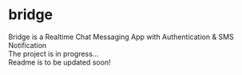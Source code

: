 # bridge
Bridge is a Realtime Chat Messaging App with Authentication &amp; SMS Notification
<br>
The project is in progress...
<br>
Readme is to be updated soon!
